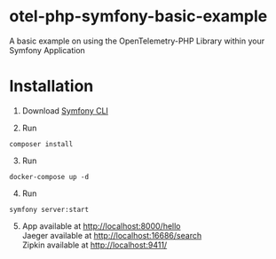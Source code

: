 # otel-php-symfony-basic-example
A basic example on using the OpenTelemetry-PHP Library within your Symfony Application

# Installation

1. Download [Symfony CLI](https://symfony.com/download)

2. Run
```
composer install
```

3. Run
```
docker-compose up -d
```

4. Run
```
symfony server:start
```
5. App available at [http://localhost:8000/hello](http://localhost:8000/hello)  
    Jaeger available at [http://localhost:16686/search](http://localhost:16686/search)   
    Zipkin available at [http://localhost:9411/](http://localhost:9411/)

